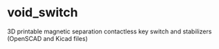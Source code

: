 # void_switch
3D printable magnetic separation contactless key switch and stabilizers (OpenSCAD and Kicad files)
